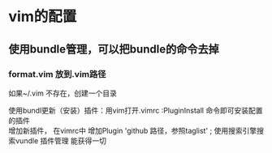 # vim的配置
## 使用bundle管理，可以把bundle的命令去掉
### format.vim 放到.vim路径
如果~/.vim 不存在，创建一个目录  

使用bundl更新（安装）插件：用vim打开.vimrc  :PluginInstall 命令即可安装配置的插件   
增加新插件， 在vimrc中 增加Plugin 'github 路径，参照taglist'  ; 使用搜索引擎搜索vundle 插件管理 能获得一切
